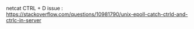 netcat CTRL + D issue :
https://stackoverflow.com/questions/10981790/unix-epoll-catch-ctrld-and-ctrlc-in-server